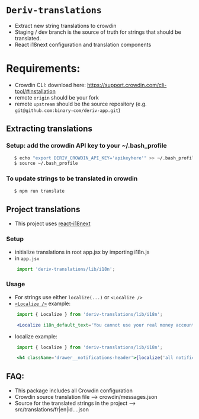 # `Deriv-translations`
>
* Extract new string translations to crowdin
* Staging / dev branch is the source of truth for strings that should be translated.
* React i18next configuration and translation components
>

# Requirements:
* Crowdin CLI: download here: https://support.crowdin.com/cli-tool/#installation
* remote `origin` should be your fork
* remote `upstream` should be the source repository (e.g. `git@github.com:binary-com/deriv-app.git`)


## Extracting translations
### Setup: add the crowdin API key to your ~/.bash_profile
```sh
   $ echo "export DERIV_CROWDIN_API_KEY='apikeyhere'" >> ~/.bash_profile
   $ source ~/.bash_profile
```
### To update strings to be translated in crowdin
```sh
   $ npm run translate
```

## Project translations
* This project uses [react-i18next](https://react.i18next.com)

### Setup
* initialize translations in root app.jsx by importing i18n.js
* in `app.jsx`
```jsx
    import 'deriv-translations/lib/i18n';
```
### Usage
* For strings use either `localize(...)` or `<Localize />`
* [`<Localize />`](https://react.i18next.com/latest/trans-component) example:
```jsx
    import { Localize } from 'deriv-translations/lib/i18n';

    <Localize i18n_default_text='You cannot use your real money account with {{website_name}} at this time.' values={{ website_name }} />
```
* localize example:
```jsx
    import { localize } from 'deriv-translations/lib/i18n';

    <h4 className='drawer__notifications-header'>{localize('all notifications')}</h4>
```



>
## FAQ:
* This package includes all Crowdin configuration
* Crowdin source translation file --> crowdin/messages.json
* Source for the translated strings in the project --> src/translations/fr|en|id....json